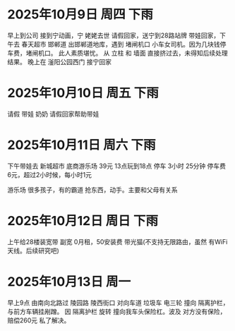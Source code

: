 # 2025年10月9日 周四 下雨
  早上到公司 接到宁动画，宁 姥姥去世
  请假回家，送宁到28路站牌
  带娃回家，下午去 春天超市 邯郸道
    出邯郸道地库，遇到 堵闸机口 小车女司机。因为几块钱停车费，堵闸机口。
    此人素质堪忧。
    从 立柱 和 墙面 直接挤过去，未得知后续处理结果。
  晚上在 滏阳公园西门 接宁回家

# 2025年10月10日 周五 下雨
  请假 带娃
  奶奶 请假回家帮助带娃

# 2025年10月11日 周六 下雨
  下午带娃去 新城超市 底商游乐场
  39元 13点玩到18点
  停车 3小时 25分钟 停车费 6元，超过2小时候，每小时1元

  游乐场 很多孩子，有的霸道 抢东西，动手。主要和父母有关系

# 2025年10月12日 周日 下雨
  上午给28楼装宽带
  副宽 0月租，50安装费 带光猫(不支持无限路由，虽然 有WiFi天线。后续研究吧)

# 2025年10月13日 周一
  早上9点 由南向北路过 陵园路 陵西街口
    对向车道 垃圾车 电三轮 撞向 隔离护栏，与前方车辆挂剐蹭。
    因 隔离护栏 旋转 撞向我车头保险杠。波及
    对方没有保险，赔偿260元 私了解决。